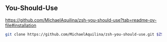 ## You-Should-Use
https://github.com/MichaelAquilina/zsh-you-should-use?tab=readme-ov-file#installation
```bash
git clone https://github.com/MichaelAquilina/zsh-you-should-use.git $ZSH_CUSTOM/plugins/you-should-use
```
